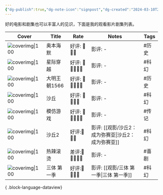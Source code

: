 ```yaml
---
{"dg-publish":true,"dg-note-icon":"signpost","dg-created":"2024-03-10T23:30:00","dg-updated":"2024-04-01T22:28:00","tags":["movie","series"],"dg-path":"路标/已阅剧集.md","dg-pinned":"true","garden-index":"true","dg-hide-in-graph":"true","cssclasses":["cards","cards-cols-3","cards-cover","cards-cover-no-border"],"hideInGraph":"true","pinned":"true","contentClasses":"cards cards-cols-3 cards-cover cards-cover-no-border","dgPassFrontmatter":true,"noteIcon":"signpost","permalink":"/路标/已阅剧集/","created":"2024-03-10T23:30:00","updated":"2024-04-01T22:28:00"}
---
```


好的电影和剧集也可以丰富人的见识，下面是我的观看影片剧集列表。

| Cover                                                                 | Title    | Rate           | Notes             | Tags |
| --------------------------------------------------------------------- | -------- | -------------- | ----------------- | ---- |
| ![coverimg\|100](https://s2.loli.net/2024/03/10/eSYTE7CzkPN5Igc.webp) | 奥本海默     | 好评: 🍿🍿🍿     | 影评: \-            | #历史  |
| ![coverimg\|100](https://s2.loli.net/2024/03/12/TC7PjD41p86JVNR.webp) | 星际穿越     | 好评: 🍿🍿🍿🍿🍿 | 影评: \-            | #科幻  |
| ![coverimg\|100](https://s2.loli.net/2024/03/12/UJ9katxDhOdqsG1.webp) | 大明王朝1566 | 好评: 🍿🍿🍿🍿🍿 | 影评: \-            | #历史  |
| ![coverimg\|100](https://s2.loli.net/2024/03/12/852ZiGprFqI1sh6.webp) | 沙丘       | 好评: 🍿🍿🍿🍿   | 影评: \-            | #科幻  |
| ![coverimg\|100](https://s2.loli.net/2024/03/12/gQPHTfB6qFzMhSn.webp) | 模仿游戏     | 好评: 🍿🍿🍿🍿🍿 | 影评: \-            | #传记  |
| ![coverimg\|100](https://s2.loli.net/2024/03/17/BRd6uxXcGZ5qtUH.webp) | 沙丘2      | 好评:🍿🍿🍿      | 影评: [[观影/沙丘2：成为弥赛亚\|沙丘2：成为弥赛亚]] | #科幻  |
| ![coverimg\|100](https://s2.loli.net/2024/03/17/tWZzbjqXDNvuVme.webp) | 热辣滚烫     | 差评:🍅🍅🍅🍅🍅  | 影评: \-            | #喜剧  |
| ![coverimg\|100](https://s2.loli.net/2024/04/01/pfVCNwiy2RO5Gxg.webp) | 三体 第一季   | 好评:🍿🍿🍿🍿    | 影评: [[观影/三体 第一季\|三体 第一季]]    | #科幻  |

{ .block-language-dataview}